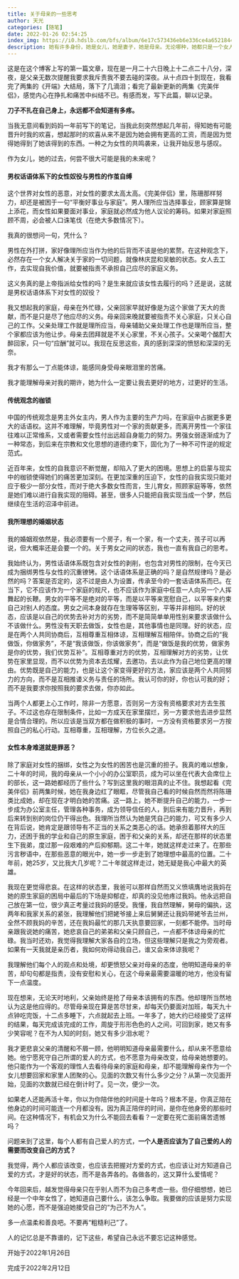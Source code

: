 ```yaml
---
title: 关于母亲的一些思考
author: 天光
categories: [随笔]
date: 2022-01-26 02:54:25
index_img: https://i0.hdslb.com/bfs/album/6e17c573436eb6e336ce4a6521844188aefa0e06.jpg@600w.webp
description: 她有许多身份，她是女儿，她是妻子，她是母亲。无论哪种，她都只是一个女人而已。
---
```


这是在这个博客上写的第一篇文章，现在是一月二十六日晚上十二点二十八分，深夜，是父亲无数次提醒我要求我斥责我不要去碰的深夜。从十点四十到现在，我看完了两集的《开端》大结局，落下了几滴泪；看完了最新更新的两集《完美伴侣》，感觉内心在挣扎和痛苦中纠结不已。有感而发，写下此篇，聊以记录。

**刀子不扎在自己身上，永远都不会知道有多疼。**

当我无意间看到妈妈一年前写下的笔记，当我此刻突然想起几年前，得知她有可能晋升时我的欢喜，想起那时的欢喜从来不是因为她会拥有更高的工资，而是因为觉得她得到了她该得到的东西。一种之为女性的共鸣袭来，让我开始反思与感叹。

作为女儿，她的过去，何尝不很大可能是我的未来呢？

#### 男权话语体系下的女性奴役与男性的作茧自缚

这个世界对女性的恶意，对女性的要求太高太高。《完美伴侣》里，陈珊那样努力，却还是被困于一句“平衡好事业与家庭”。男人理所应当选择事业，顾家算是锦上添花，而女性如果要面对事业，家庭就必然成为他人议论的筹码。如果对家庭照顾不周，必会被人口诛笔伐（在绝大多数情况下）。

我真的很想问一句，凭什么？

男性在外打拼，家好像理所应当作为他的后背而不该是他的累赘。在这种观念下，必然存在一个女人解决关于家的一切问题，就像林庆昆和吴敏的状态。女人去工作，去实现自我价值，就要被指责不承担自己应尽的家庭义务。

这义务真的是上帝指派给女性的吗？是生来就应该女性去履行的吗？还是说，这就是男权话语体系下对女性的奴役？

我又想起我的家庭，母亲在外忙碌，父亲回家早就好像是为这个家做了天大的贡献，而不是只是尽了他应尽的义务。母亲回来晚就要被指责不关心家庭，只关心自己的工作。父亲处理工作就是理所应当，母亲辅助父亲处理工作也是理所应当，整个家都应该为他让步。母亲去团拜就是不关心家里，不关心孩子。父亲喝个酩酊大醉回家，只一句“应酬”就可以。我现在反思这些，真的感到深深的愤怒和深深的无奈。

我才有那么一丁点能体谅，能感同身受母亲眼泪里的苦痛。

我才能理解母亲对我的期许，她为什么一定要让我去更好的地方，过更好的生活。

#### 传统观念的枷锁

中国的传统观念是男主外女主内，男人作为主要的生产力吗，在家庭中占据更多更大的话语权。这并不难理解，毕竟男性对一个家的贡献更多，而离开男性一个家往往难以正常维系，又或者需要女性付出远超自身能力的努力。男强女弱逐渐成为了一种常态，到后来在宗教和文化思想的道德约束下，固化为了一种不可忤逆的规定范式。

近百年来，女性的自我意识不断觉醒，却陷入了更大的困境。思想上的启蒙与现实中的枷锁使得她们的痛苦更加深刻。在更加深重的压迫下，女性的自我实现只能对应于极少一部分女性，而对于绝大多数女性而言，生儿育女，照顾家庭等等，依然是她们难以进行自我实现的阻碍。甚至，很多人只能把自我实现当成一个梦，然后继续在生活的沼泽中前进。

#### 我所理想的婚姻状态

我的婚姻观依然是，我必须要有一个房子，有一个家，有一个丈夫，孩子可以再说，但大概率还是会要一个的。关于男女之间的状态，我也一直有我自己的思考。

我始终认为，男性话语体系既包含对女性的剥削，也包含对男性的限制，在今天已成为捆绑男性与女性的沉重镣铐。这个话语体系是正确的吗？是自然规律吗？是必然的吗？答案是否定的，这不过是由人为设置，传承至今的一套话语体系而已。在当下，它不应该作为一个家庭的规尺，也不应该作为家庭中任意一人向另一个人挥舞起的长鞭。男女的平等不是绝对的平等，而是以平等来宽慰自己，以平等来约束自己对别人的态度。男女之间本身就存在生理等等区别，平等并非相同。好的状态，应该是以自己的优势去补对方的劣势，而不是简简单单用性别来要求该做什么不该做什么。男性没有天职去做饭，女性也是，其他事情也是同理。好的状态，应是在两个人共同协商后，互相尊重互相体谅，互相理解互相陪伴。协商之后的“我做饭，你做家务”，不是“我该做饭，你该做家务”，而是“做饭是我的优势，做家务是你的优势，我们优势互补”。互相尊重对方的优势，互相理解对方的劣势，让优势在家里显现，而不以优势为资本去炫耀，去邀功，去以此作为自己地位更高的理由。优势既是自己的能力，也是让这个家变得更好的方法，家应该是两个人共同努力的方向，而不是互相推诿义务与责任的场所。我认可你的好，你也认可我的好；而不是我要求你按照我的要求去做，你亦如此。

当两个人都更上心工作时，除非一方愿意，否则另一方没有资格要求对方去生孩子。不过这也存在限制条件，比如一方成天在家里摆烂，另一方要求他去进步显然是合情合理的。所以应该是当双方都在做积极的事时，一方没有资格要求另一方按照自己的私心行动。互相尊重，互相理解，方位长久之道。

#### 女性本身难道就是罪恶？

除了家庭对女性的捆绑，女性之为女性的困苦也是沉重的担子。我真的难以想象，二十年的时间，我的母亲从一个小小的办公室职员，成为可以坐在代表大会席位上的部长，这一路她都经历了些什么？写到这里我的眼泪真的止不住。我想起看《完美伴侣》前两集时候，她在我身边红了眼眶，尽管我自己看的时候自然而然将陈珊类比成她，却在现在才明白她的苦痛。这一路上，她不断提升自己的能力，一步一步成为办公室主任，管理各种事务，成为领导信任的人，到后来有能力晋升，再到后来转到别的岗位仍干得出色。我理所当然认为她是凭自己的能力，可又有多少人在背后说，她肯定是跟领导有不正当的关系之类恶心的话。她承担着那样大的压力，还困于我的学业和自己的原生家庭，困于和父亲的关系，却还在那样的状态里生下我弟，度过那一段艰难的产后抑郁期。这二十年，她就这样走过来了。在那些污言秽语中，在那些恶意的眼光中，她一步一步走到了她理想中最高的位置。二十年前，她25岁，又比我大几岁呢？二十年就这样走过，她无疑是我心中最大的英雄。

我现在更觉得悲哀。在这样的状态里，我爸可以那样自然而又义愤填膺地说我妈在她的原生家庭的困局中最后的下场是抑郁症，却真的没见他疼过我妈。他永远把自己放在第一位，很少真正考量过我妈的感受。我懂，我自然理解，舅母的偏执，这两年和我家关系的紧张，我理解他们把姥爷接上来后舅舅还让我妈带姥爷去兰州，全然不顾我妈的辛苦，还在我妈最忙的那几天执意要回家，一刻都不能停。当时母亲跟我说她的痛苦，她悲哀自己的弟弟和父亲只顾自己，一点都不体谅母亲的忙碌。我当时还劝，我觉得我理解大家各自的立场，但这些理解只是我之为旁观者。如果有一天我就是亲历者，我如何劝得动我自己，谁又会来体谅我呢？

我理解他们每个人的观点和处境，却更愤怒父亲对母亲的态度，他明知道母亲的辛苦，却句句都是指责，没有安慰和关心，在这个母亲最需要温暖的地方，他没有留下一点温度。

现在想来，无论天时地利，父亲始终是抢了母亲本该拥有的东西。他却理所当然地认为这是他应得的。尽管母亲现在算是苦尽甘来，却每天仍要面对加班，每天九十点钟吃完饭，十二点多睡下，六点就起去上班。一年多了，她大约已经接受了这样的结果，每天完成该完成的工作，周旋于形形色色的人之间，可回到家，她又有多少笑容呢？在不为人知的时刻，她又有多少泪水呢？

我才更悲哀父亲的清醒和不屑一顾，他明明知道母亲最需要什么，却从来不愿意给她。他宁愿死守自己所谓的爱人的方式，也不愿意为母亲改变，给母亲她想要的。他只能作为一个客观的理性人去看待母亲的家庭和母亲，却不能理解母亲作为一个女儿想要回家和家里人团聚的心。见面的次数又有什么多少之分？从第一次见面开始，见面的次数就已经在倒计时了。见一次，便少一次。

如果老人还能再活十年，你以为你陪伴他的时间是十年吗？根本不是，你真正陪在他身边的时间可能连一个月都没有。因为真正陪伴的时间，是你在他身旁的那些时间。在这种情况下，有机会又为什么不能回去看看？一定要在死亡面前痛苦遗憾吗？

问题来到了这里，每个人都有自己爱人的方式，**一个人是否应该为了自己爱的人的需要而改变自己的方式？**

我觉得，两个人都应该改变，也应该去把握对方爱的方式，也应该让对方知道自己爱的方式，才是好的状态，而不是各弄各的。各做各的，这又算什么爱情呢？

今年回来后，越发觉得母亲只在乎别人而不为自己多考虑一些。但仔细想想，她已经是一个中年女性了，她知道自己要什么，该怎么争取。我要做的应该是努力实现她的心愿，而不是强迫她接受自己的“为己不为人”。

多一点温柔和善良吧。不要再“粗糙利己”了。

人的记忆总是不靠谱的，记下这些，希望自己永远不要忘记这种感觉。

开始于2022年1月26日

完成于2022年2月12日